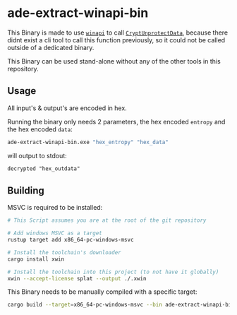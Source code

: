 # ade-extract-winapi-bin

This Binary is made to use [`winapi`](https://crates.io/crates/winapi) to call [`CryptUnprotectData`](https://learn.microsoft.com/en-us/windows/win32/api/dpapi/nf-dpapi-cryptunprotectdata), because there didnt exist a cli tool to call this function previously, so it could not be called outside of a dedicated binary.

This Binary can be used stand-alone without any of the other tools in this repository.

## Usage

All input's & output's are encoded in hex.

Running the binary only needs 2 parameters, the hex encoded `entropy` and the hex encoded `data`:

```sh
ade-extract-winapi-bin.exe "hex_entropy" "hex_data"
```

will output to stdout:

```txt
decrypted "hex_outdata"
```

## Building

MSVC is required to be installed:

```sh
# This Script assumes you are at the root of the git repository

# Add windows MSVC as a target
rustup target add x86_64-pc-windows-msvc

# Install the toolchain's downloader
cargo install xwin

# Install the toolchain into this project (to not have it globally)
xwin --accept-license splat --output ./.xwin
```

This Binary needs to be manually compiled with a specific target:

```sh
cargo build --target=x86_64-pc-windows-msvc --bin ade-extract-winapi-bin
```
